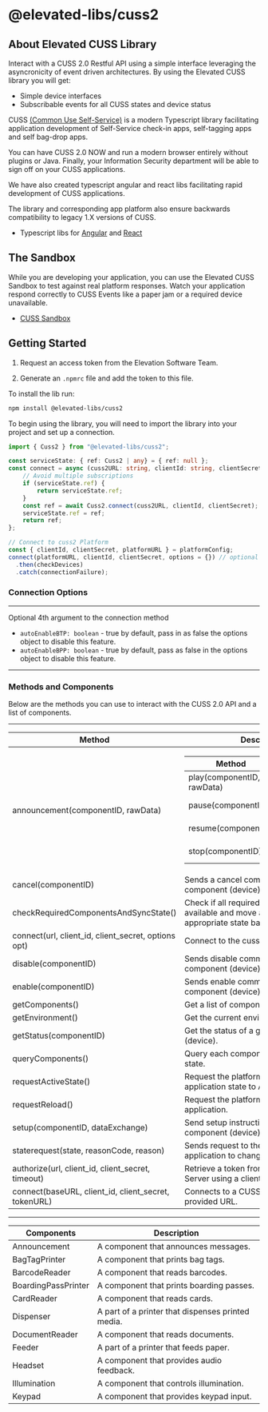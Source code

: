 # @elevated-libs/cuss2

## About Elevated CUSS Library

Interact with a CUSS 2.0 Restful API using a simple interface leveraging the asyncronicity of event driven architectures. By using the Elevated CUSS library you will get:

  - Simple device interfaces
  - Subscribable events for all CUSS states and device status
  

CUSS [(Common Use Self-Service)](https://en.wikipedia.org/wiki/Common-use_self-service) is a modern Typescript library facilitating application development of Self-Service check-in apps, self-tagging apps and self bag-drop apps.

You can have CUSS 2.0 NOW and run a modern browser entirely without plugins or Java. Finally, your Information Security department will be able to sign off on your CUSS applications.  

We have also created typescript angular and react libs facilitating rapid development of CUSS applications.  

The library and corresponding app platform also ensure backwards compatibility to legacy 1.X versions of CUSS.

- Typescript libs for [Angular](https://github.com/elevationsoftware/cuss2-angular) and [React](https://github.com/elevationsoftware/cuss2-react)


## The Sandbox

While you are developing your application, you can use the Elevated CUSS Sandbox to test against real platform responses. Watch your application respond correctly to CUSS Events like a paper jam or a required device unavailable.
- [CUSS Sandbox](https://elevated-admin.herokuapp.com/login?org=cuss)

## Getting Started

1. Request an access token from the Elevation Software Team.  
  
2. Generate an `.npmrc` file and add the token to this file.

To install the lib run:

```sh
npm install @elevated-libs/cuss2
```

To begin using the library, you will need to import the library into your project and set up a connection.

```ts
import { Cuss2 } from "@elevated-libs/cuss2";

const serviceState: { ref: Cuss2 | any} = { ref: null };
const connect = async (cuss2URL: string, clientId: string, clientSecret: string): Promise<Cuss2 | null> => {
    // Avoid multiple subscriptions
    if (serviceState.ref) {
        return serviceState.ref;
    }
    const ref = await Cuss2.connect(cuss2URL, clientId, clientSecret);
    serviceState.ref = ref;
    return ref;
};

// Connect to cuss2 Platform
const { clientId, clientSecret, platformURL } = platformConfig;
connect(platformURL, clientId, clientSecret, options = {}) // optional object for config options such as auto enabling of BTP or BPP
  .then(checkDevices)
  .catch(connectionFailure);
```

### Connection Options
----------------------------------------------------------
Optional 4th argument to the connection method
 - `autoEnableBTP: boolean` - true by default, pass in as false the options object to disable this feature.
 - `autoEnableBPP: boolean` - true by default, pass as false in the options object to disable this feature.
 ---------------------------------------------------------
### Methods and Components
Below are the methods you can use to interact with the CUSS 2.0 API and a list of components. 
___

| Method                                              | Description                                                                                                   |
| --------------------------------------------------- | ------------------------------------------------------------------------------------------------------------- |
| announcement(componentID, rawData)                  |<table><thead><tr><th>Method</th><th>Description</th></tr></thead><tbody><tr><td>play(componentID, rawData)</td><td>Play the announcement</td></tr><tr><td>pause(componentID)</td><td>Pause the announcement</td></tr><tr><td>resume(componentID)</td><td>Resume the announcement</td></tr><tr><td>stop(componentID)</td><td>Stop the announcement</td></tr></tbody></table>|                     
| cancel(componentID)                                 | Sends a cancel command to a given component (device).                                                         |                              
| checkRequiredComponentsAndSyncState()               | Check if all required components are available and move application to the appropriate state based on status. |                        
| connect(url, client_id, client_secret, options opt) | Connect to the cuss platform.                                                                                 |               
| disable(componentID)                                | Sends disable command to a given component (device).                                                          |         
| enable(componentID)                                 | Sends enable command to a given component (device).                                                           |         
| getComponents()                                     | Get a list of components.                                                                                     |         
| getEnvironment()                                    | Get the current environment level.                                                                            |         
| getStatus(componentID)                              | Get the status of a given component (device).                                                                 |         
| queryComponents()                                   | Query each component for its current state.                                                                   |         
| requestActiveState()                                | Request the platform to change the application state to Active state.                                         |         
| requestReload()                                     | Request the platform to reload the application.                                                               |         
| setup(componentID, dataExchange)                    | Send setup instructions to a given component (device).                                                        |
| staterequest(state, reasonCode, reason)             | Sends request to the platform for the application to change states.                                           |
| authorize(url, client_id, client_secret, timeout)   | Retrieve a token from the CUSS Oauth Server using a client id and client secret.                              |
| connect(baseURL, client_id, client_secret, tokenURL)| Connects to a CUSS Platform at the provided URL.                                                              |
___

| Components          | Description                                       |
| ------------------- | ------------------------------------------------- |
| Announcement        | A component that announces messages.              |
| BagTagPrinter       | A component that prints bag tags.                 |
| BarcodeReader       | A component that reads barcodes.                  |
| BoardingPassPrinter | A component that prints boarding passes.          |
| CardReader          | A component that reads cards.                     |
| Dispenser           | A part of a printer that dispenses printed media. |
| DocumentReader      | A component that reads documents.                 |
| Feeder              | A part of a printer that feeds paper.             |
| Headset             | A component that provides audio feedback.         |
| Illumination        | A component that controls illumination.           |
| Keypad              | A component that provides keypad input.           |
